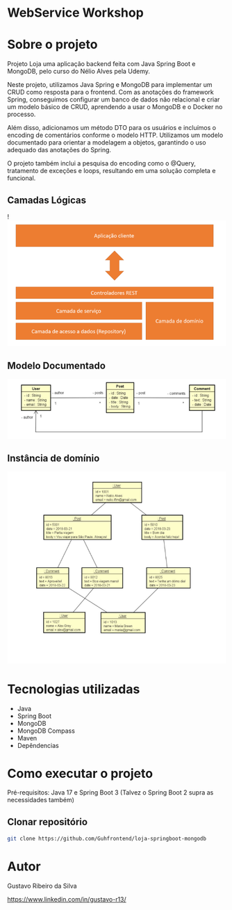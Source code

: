 # WebService Workshop


# Sobre o projeto


Projeto Loja uma aplicação backend feita com Java Spring Boot e MongoDB, pelo curso do Nélio Alves pela Udemy.

Neste projeto, utilizamos Java Spring e MongoDB para implementar um CRUD como resposta para o frontend. Com as anotações do framework Spring, conseguimos configurar um banco de dados não relacional e criar um modelo básico de CRUD, aprendendo a usar o MongoDB e o Docker no processo.

Além disso, adicionamos um método DTO para os usuários e incluímos o encoding de comentários conforme o modelo HTTP. Utilizamos um modelo documentado para orientar a modelagem a objetos, garantindo o uso adequado das anotações do Spring.

O projeto também inclui a pesquisa do encoding como o @Query, tratamento de exceções e loops, resultando em uma solução completa e funcional.

## Camadas Lógicas
!![Camadas Lógicas](img_1.png)

## Modelo Documentado
![Modelo Documentado](img_2.png)

## Instância de domínio
![Instância de Domínio](img_3.png)

# Tecnologias utilizadas
- Java
- Spring Boot
- MongoDB
- MongoDB Compass
- Maven
- Depêndencias

# Como executar o projeto

Pré-requisitos: Java 17 e Spring Boot 3 (Talvez o Spring Boot 2 supra as necessidades também)

## Clonar repositório
```bash
git clone https://github.com/Guhfrontend/loja-springboot-mongodb
```

# Autor

Gustavo Ribeiro da Silva

https://www.linkedin.com/in/gustavo-r13/

